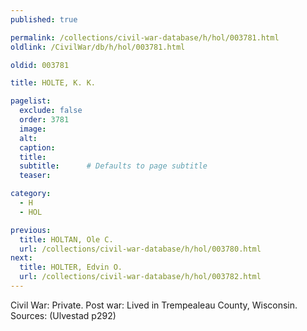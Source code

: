 ```yaml
---
published: true

permalink: /collections/civil-war-database/h/hol/003781.html
oldlink: /CivilWar/db/h/hol/003781.html

oldid: 003781

title: HOLTE, K. K.

pagelist:
  exclude: false
  order: 3781
  image: 
  alt:
  caption:
  title:
  subtitle:      # Defaults to page subtitle
  teaser:

category: 
  - H 
  - HOL

previous:
  title: HOLTAN, Ole C.
  url: /collections/civil-war-database/h/hol/003780.html  
next:
  title: HOLTER, Edvin O.
  url: /collections/civil-war-database/h/hol/003782.html   
---
```

Civil War: Private. Post war: Lived in Trempealeau County, Wisconsin. Sources: (Ulvestad p292)
